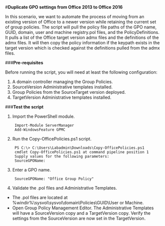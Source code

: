 #**Duplicate GPO settings from Office 2013 to Office 2016**

In this scenario, we want to automate the process of moving from an existing version of Office to a newer version while retaining the current set of group policies. The script will pull the policy file paths of the GPO name, GUID, domain, user and machine registry.pol files, and the PolicyDefinitions. It pulls a list of the Office target version admx files and the definitions of the admx files. It will then copy the policy information if the keypath exists in the target version which is checked against the definitions pulled from the admx files.  

###**Pre-requisites**

Before running the script, you will need at least the following configuration:

1. A domain controller managing the Group Policies.
2. SourceVersion Administrative templates installed.
3. Group Policies from the SourceTarget version deployed.
3. TargetVersion Administrative templates installed.

###**Test the script**

1. Import the PowerShell module.

		Import-Module ServerManager
		Add-WindowsFeature GPMC
	
2. Run the Copy-OfficePolicies.ps1 script.

		PS C:\> C:\Users\Labadmin\Downloads\Copy-OfficePolicies.ps1
		cmdlet Copy-OfficePolicies.ps1 at command pipeline position 1
		Supply values for the following parameters:
		SourceGPOName: 
	
3. Enter a GPO name.
	
		SourceGPOName: "Office Group Policy"

4. Validate the .pol files and Administrative Templates. 
	
* The .pol files are located at %windir%\sysvol\sysvol\domain\Policies\GUID\User or Machine\.
* Open Group Policy Management Editor. The Administrative Templates will have a SourceVersion copy and a TargetVersion copy. Verify the settings from the SourceVersion are now set in the TargetVersion.

	
